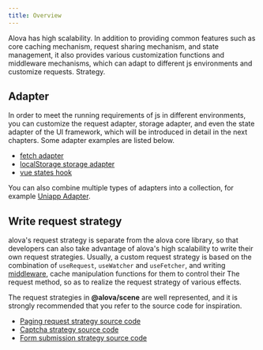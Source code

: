 ```yaml
---
title: Overview
---
```


Alova has high scalability. In addition to providing common features such as core caching mechanism, request sharing mechanism, and state management, it also provides various customization functions and middleware mechanisms, which can adapt to different js environments and customize requests. Strategy.

## Adapter

In order to meet the running requirements of js in different environments, you can customize the request adapter, storage adapter, and even the state adapter of the UI framework, which will be introduced in detail in the next chapters. Some adapter examples are listed below.

- [fetch adapter](https://github.com/alovajs/alova/blob/main/src/predefine/GlobalFetch.ts)
- [localStorage storage adapter](https://github.com/alovajs/alova/blob/main/src/predefine/globalLocalStorage.ts)
- [vue states hook](https://github.com/alovajs/alova/blob/main/src/predefine/VueHook.ts)

You can also combine multiple types of adapters into a collection, for example [Uniapp Adapter](/v2/tutorial/request-adapter/alova-adapter-uniapp).

## Write request strategy

alova's request strategy is separate from the alova core library, so that developers can also take advantage of alova's high scalability to write their own request strategies. Usually, a custom request strategy is based on the combination of `useRequest`, `useWatcher` and `useFetcher`, and writing [middleware](/v2/tutorial/advanced/middleware), cache manipulation functions for them to control their The request method, so as to realize the request strategy of various effects.

The request strategies in **@alova/scene** are well represented, and it is strongly recommended that you refer to the source code for inspiration.

- [Paging request strategy source code](https://github.com/alovajs/scene/blob/main/src/hooks/pagination/usePagination.js)
- [Captcha strategy source code](https://github.com/alovajs/scene/blob/main/src/hooks/useCaptcha.ts)
- [Form submission strategy source code](https://github.com/alovajs/scene/blob/main/src/hooks/useForm.ts)
